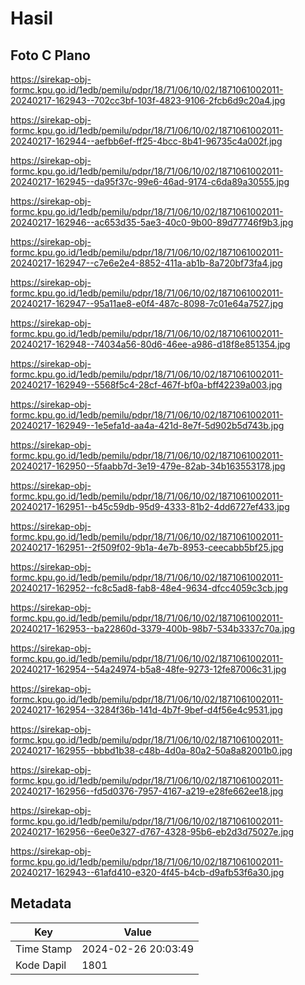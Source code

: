 # Hasil

## Foto C Plano

https://sirekap-obj-formc.kpu.go.id/1edb/pemilu/pdpr/18/71/06/10/02/1871061002011-20240217-162943--702cc3bf-103f-4823-9106-2fcb6d9c20a4.jpg

https://sirekap-obj-formc.kpu.go.id/1edb/pemilu/pdpr/18/71/06/10/02/1871061002011-20240217-162944--aefbb6ef-ff25-4bcc-8b41-96735c4a002f.jpg

https://sirekap-obj-formc.kpu.go.id/1edb/pemilu/pdpr/18/71/06/10/02/1871061002011-20240217-162945--da95f37c-99e6-46ad-9174-c6da89a30555.jpg

https://sirekap-obj-formc.kpu.go.id/1edb/pemilu/pdpr/18/71/06/10/02/1871061002011-20240217-162946--ac653d35-5ae3-40c0-9b00-89d77746f9b3.jpg

https://sirekap-obj-formc.kpu.go.id/1edb/pemilu/pdpr/18/71/06/10/02/1871061002011-20240217-162947--c7e6e2e4-8852-411a-ab1b-8a720bf73fa4.jpg

https://sirekap-obj-formc.kpu.go.id/1edb/pemilu/pdpr/18/71/06/10/02/1871061002011-20240217-162947--95a11ae8-e0f4-487c-8098-7c01e64a7527.jpg

https://sirekap-obj-formc.kpu.go.id/1edb/pemilu/pdpr/18/71/06/10/02/1871061002011-20240217-162948--74034a56-80d6-46ee-a986-d18f8e851354.jpg

https://sirekap-obj-formc.kpu.go.id/1edb/pemilu/pdpr/18/71/06/10/02/1871061002011-20240217-162949--5568f5c4-28cf-467f-bf0a-bff42239a003.jpg

https://sirekap-obj-formc.kpu.go.id/1edb/pemilu/pdpr/18/71/06/10/02/1871061002011-20240217-162949--1e5efa1d-aa4a-421d-8e7f-5d902b5d743b.jpg

https://sirekap-obj-formc.kpu.go.id/1edb/pemilu/pdpr/18/71/06/10/02/1871061002011-20240217-162950--5faabb7d-3e19-479e-82ab-34b163553178.jpg

https://sirekap-obj-formc.kpu.go.id/1edb/pemilu/pdpr/18/71/06/10/02/1871061002011-20240217-162951--b45c59db-95d9-4333-81b2-4dd6727ef433.jpg

https://sirekap-obj-formc.kpu.go.id/1edb/pemilu/pdpr/18/71/06/10/02/1871061002011-20240217-162951--2f509f02-9b1a-4e7b-8953-ceecabb5bf25.jpg

https://sirekap-obj-formc.kpu.go.id/1edb/pemilu/pdpr/18/71/06/10/02/1871061002011-20240217-162952--fc8c5ad8-fab8-48e4-9634-dfcc4059c3cb.jpg

https://sirekap-obj-formc.kpu.go.id/1edb/pemilu/pdpr/18/71/06/10/02/1871061002011-20240217-162953--ba22860d-3379-400b-98b7-534b3337c70a.jpg

https://sirekap-obj-formc.kpu.go.id/1edb/pemilu/pdpr/18/71/06/10/02/1871061002011-20240217-162954--54a24974-b5a8-48fe-9273-12fe87006c31.jpg

https://sirekap-obj-formc.kpu.go.id/1edb/pemilu/pdpr/18/71/06/10/02/1871061002011-20240217-162954--3284f36b-141d-4b7f-9bef-d4f56e4c9531.jpg

https://sirekap-obj-formc.kpu.go.id/1edb/pemilu/pdpr/18/71/06/10/02/1871061002011-20240217-162955--bbbd1b38-c48b-4d0a-80a2-50a8a82001b0.jpg

https://sirekap-obj-formc.kpu.go.id/1edb/pemilu/pdpr/18/71/06/10/02/1871061002011-20240217-162956--fd5d0376-7957-4167-a219-e28fe662ee18.jpg

https://sirekap-obj-formc.kpu.go.id/1edb/pemilu/pdpr/18/71/06/10/02/1871061002011-20240217-162956--6ee0e327-d767-4328-95b6-eb2d3d75027e.jpg

https://sirekap-obj-formc.kpu.go.id/1edb/pemilu/pdpr/18/71/06/10/02/1871061002011-20240217-162943--61afd410-e320-4f45-b4cb-d9afb53f6a30.jpg


## Metadata

| Key        | Value               |
| ---------- | ------------------- |
| Time Stamp | 2024-02-26 20:03:49 |
| Kode Dapil | 1801                |



